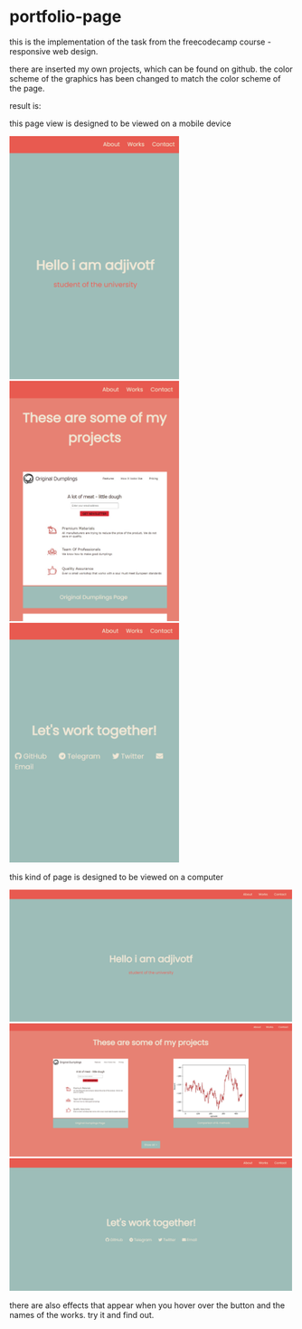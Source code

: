 # portfolio-page

this is the implementation of the task from the freecodecamp course - responsive web design. 

there are inserted my own projects, which can be found on github. the color scheme of the graphics has been changed to match the color scheme of the page.

result is:

this page view is designed to be viewed on a mobile device

<img src="https://github.com/ajdivotf/portfolio-page/blob/main/results/lil%20top.png" width="300"><img src="https://github.com/ajdivotf/portfolio-page/blob/main/results/lil%20medium.png" width="300"><img src="https://github.com/ajdivotf/portfolio-page/blob/main/results/lil%20bottom.png" width="300">

this kind of page is designed to be viewed on a computer

<img src="https://github.com/ajdivotf/portfolio-page/blob/main/results/big%20top.png" width="500"><img src="https://github.com/ajdivotf/portfolio-page/blob/main/results/big%20medium.png" width="500"><img src="https://github.com/ajdivotf/portfolio-page/blob/main/results/big%20bottom.png" width="500">

there are also effects that appear when you hover over the button and the names of the works. try it and find out.
